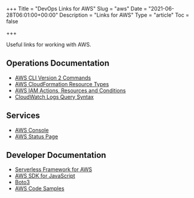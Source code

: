 +++
Title = "DevOps Links for AWS"
Slug = "aws"
Date = "2021-06-28T06:01:00+00:00"
Description = "Links for AWS"
Type = "article"
Toc = false

+++

Useful links for working with AWS.

<!--more-->

## Operations Documentation

- [AWS CLI Version 2 Commands](https://awscli.amazonaws.com/v2/documentation/api/latest/index.html)
- [AWS CloudFormation Resource Types](https://docs.aws.amazon.com/AWSCloudFormation/latest/UserGuide/aws-template-resource-type-ref.html)
- [AWS IAM Actions, Resources and Conditions](https://docs.aws.amazon.com/service-authorization/latest/reference/reference_policies_actions-resources-contextkeys.html)
- [CloudWatch Logs Query Syntax](https://docs.aws.amazon.com/AmazonCloudWatch/latest/logs/CWL_QuerySyntax.html)

## Services

- [AWS Console](https://console.aws.amazon.com/)
- [AWS Status Page](https://status.aws.amazon.com/)

## Developer Documentation

- [Serverless Framework for AWS](https://www.serverless.com/framework/docs/providers/aws/)
- [AWS SDK for JavaScript](https://docs.aws.amazon.com/AWSJavaScriptSDK/v3/latest/index.html)
- [Boto3](https://boto3.amazonaws.com/v1/documentation/api/latest/index.html)
- [AWS Code Samples](https://docs.aws.amazon.com/code-samples/latest/catalog/welcome.html)

